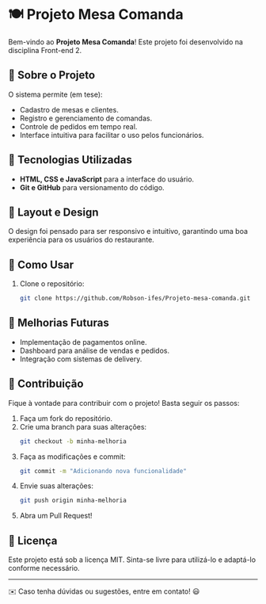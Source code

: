 # 🍽️ Projeto Mesa Comanda

Bem-vindo ao **Projeto Mesa Comanda**! Este projeto foi desenvolvido na disciplina Front-end 2.

## 📌 Sobre o Projeto

O sistema permite (em tese):

- Cadastro de mesas e clientes.
- Registro e gerenciamento de comandas.
- Controle de pedidos em tempo real.
- Interface intuitiva para facilitar o uso pelos funcionários.

## 🚀 Tecnologias Utilizadas

- **HTML, CSS e JavaScript** para a interface do usuário.
- **Git e GitHub** para versionamento do código.

## 🎨 Layout e Design

O design foi pensado para ser responsivo e intuitivo, garantindo uma boa experiência para os usuários do restaurante.

## 📖 Como Usar

1. Clone o repositório:
   ```bash
   git clone https://github.com/Robson-ifes/Projeto-mesa-comanda.git
   ```
## 🔧 Melhorias Futuras

- Implementação de pagamentos online.
- Dashboard para análise de vendas e pedidos.
- Integração com sistemas de delivery.

## 🤝 Contribuição

Fique à vontade para contribuir com o projeto! Basta seguir os passos:

1. Faça um fork do repositório.
2. Crie uma branch para suas alterações:
   ```bash
   git checkout -b minha-melhoria
   ```
3. Faça as modificações e commit:
   ```bash
   git commit -m "Adicionando nova funcionalidade"
   ```
4. Envie suas alterações:
   ```bash
   git push origin minha-melhoria
   ```
5. Abra um Pull Request!

## 📄 Licença

Este projeto está sob a licença MIT. Sinta-se livre para utilizá-lo e adaptá-lo conforme necessário.

---

✉️ Caso tenha dúvidas ou sugestões, entre em contato! 😃


